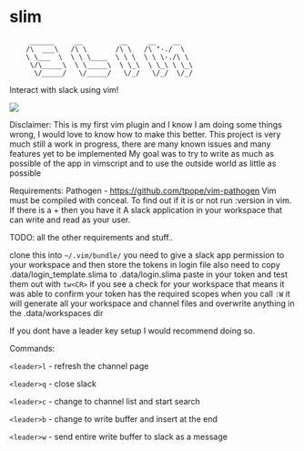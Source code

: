 # slim
         ______     __         __     __    __
        /\  ___\   /\ \       /\ \   /\ "-./  \
        \ \___  \  \ \ \____  \ \ \  \ \ \-./\ \
         \/\_____\  \ \_____\  \ \_\  \ \_\ \ \_\
          \/_____/   \/_____/   \/_/   \/_/  \/_/

Interact with slack using vim!

![](https://gph.is/g/4bBP6Yo)

Disclaimer:
    This is my first vim plugin and I know I am doing some things wrong, I would love to know how to make this better.
    This project is very much still a work in progress, there are many known issues and many features yet to be implemented
    My goal was to try to write as much as possible of the app in vimscript and to use the outside world as little as possible

Requirements:
    Pathogen - https://github.com/tpope/vim-pathogen
    Vim must be compiled with conceal. 
        To find out if it is or not run :version in vim. If there is a + then you have it
    A slack application in your workspace that can write and read as your user.

TODO: all the other requirements and stuff..

clone this into `~/.vim/bundle/`
you need to give a slack app permission to your workspace and then store the tokens in login file
also need to copy .data/login_template.slima to .data/login.slima
paste in your token and test them out with `tw<CR>`
if you see a check for your workspace that means it was able to confirm your token has the required scopes
when you call `:W` it will generate all your workspace and channel files and overwrite anything in the .data/workspaces dir

If you dont have a leader key setup I would recommend doing so.

Commands:

`<leader>l` - refresh the channel page

`<leader>q` - close slack

`<leader>c` - change to channel list and start search

`<leader>b` - change to write buffer and insert at the end

`<leader>w` - send entire write buffer to slack as a message
